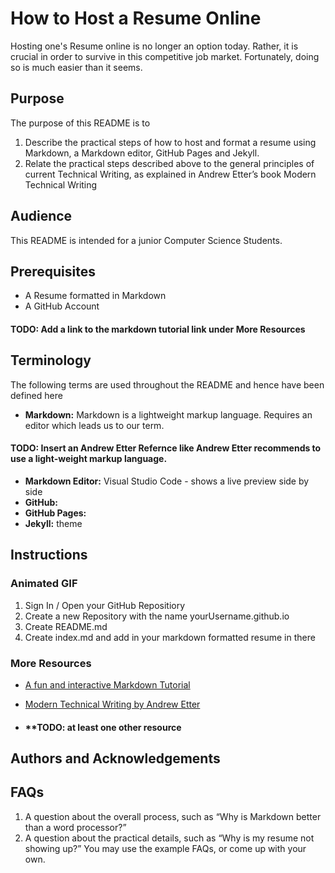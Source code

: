 # How to Host a Resume Online

Hosting one's Resume online is no longer an option today. Rather, it is crucial in order to survive in this competitive job market. Fortunately, doing so is much easier than it seems.

## Purpose

The purpose of this README is to

1. Describe the practical steps of how to host and format a resume using Markdown, a Markdown editor, GitHub Pages and Jekyll.
2. Relate the practical steps described above to the general principles of current Technical Writing, as explained in Andrew Etter’s book Modern Technical Writing

## Audience

This README is intended for a junior Computer Science Students.

## Prerequisites

- A Resume formatted in Markdown
- A GitHub Account

#### **TODO:** Add a link to the markdown tutorial link under More Resources

## Terminology

The following terms are used throughout the README and hence have been defined here

- **Markdown:** Markdown is a lightweight markup language. Requires an editor which leads us to our term.

#### **TODO:** Insert an Andrew Etter Refernce like Andrew Etter recommends to use a light-weight markup language.

- **Markdown Editor:** Visual Studio Code - shows a live preview side by side
- **GitHub:**
- **GitHub Pages:**
- **Jekyll:** theme

## Instructions

### Animated GIF

1. Sign In / Open your GitHub Repositiory
2. Create a new Repository with the name yourUsername.github.io
3. Create README.md
4. Create index.md and add in your markdown formatted resume in there

### More Resources

- [A fun and interactive Markdown Tutorial](https://commonmark.org/help/tutorial/)

- [Modern Technical Writing by Andrew Etter](https://www.amazon.ca/Modern-Technical-Writing-Introduction-Documentation-ebook/dp/B01A2QL9SS/)

- #### \***\*TODO**: at least one other resource

## Authors and Acknowledgements

## FAQs

1. A question about the overall process, such as “Why is Markdown better than a word processor?”
2. A question about the practical details, such as “Why is my resume not showing up?” You may use the example FAQs, or come up with your own.
